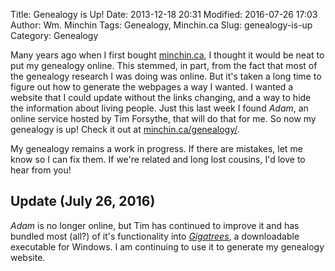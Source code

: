 Title: Genealogy is Up!
Date: 2013-12-18 20:31
Modified: 2016-07-26 17:03
Author: Wm. Minchin
Tags: Genealogy, Minchin.ca
Slug: genealogy-is-up
Category: Genealogy

Many years ago when I first bought [minchin.ca](http://minchin.ca/), I thought
it would be neat to put my genealogy online. This stemmed, in part, from the
fact that most of the genealogy research I was doing was online. But it's taken
a long time to figure out how to generate the webpages a way I wanted. I wanted
a website that I could update without the links changing, and a way to hide the
information about living people. Just this last week I found *Adam*, an online
service hosted by Tim Forsythe, that will do that for me. So now my genealogy
is up! Check it out at
[minchin.ca/genealogy/](http://www.minchin.ca/genealogy/).

My genealogy remains a work in progress. If there are mistakes, let me know so
I can fix them. If we're related and long lost cousins, I'd love to hear from
you!

## Update (July 26, 2016)

*Adam* is no longer online, but Tim has continued to improve it and has bundled
most (all?) of it's functionality into
*[Gigatrees](http://timforsythe.com/gigatrees/)*, a downloadable executable for
Windows. I am continuing to use it to generate my genealogy website.

